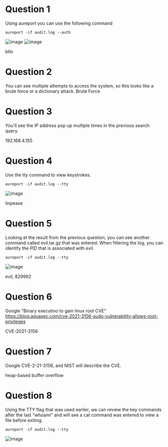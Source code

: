 # Question 1

Using aureport you can use the following command
```
aureport -if audit.log --auth 
```
![image](https://github.com/Shawn-Nichol/BlueTeam/assets/30714313/0ac0fc1f-745b-4abd-a112-09415360ad5c)
![image](https://github.com/Shawn-Nichol/BlueTeam/assets/30714313/f8a55a5f-4797-401d-947c-81a099e13753)

btlo
# Question 2
You can see multiple attempts to access the system, so this looks like a brute force or a dictionary attack.
Brute Force
# Question 3
You'll see the IP address pop up multiple times in the previous search query. 

192.168.4.155 

# Question 4
Use the tty command to view keystrokes. 

```
aureport -if audit.log --tty
```
![image](https://github.com/Shawn-Nichol/BlueTeam/assets/30714313/c7b7b3b3-f243-4080-86c6-62c824390765)


linpease

# Question 5
Looking at the result from the previous question, you can see another command called evil.tar.gz that was entered. When filtering the log, you can identify the PID that is associated with evil. 

```
aureport -if audit.log --tty
```
![image](https://github.com/Shawn-Nichol/BlueTeam/assets/30714313/d7fc2c29-e3e9-4a14-a4b9-ce5f21d03428)

evil, 829992

# Question 6

Google "Binary executino to gain linux root CVE"
https://blog.aquasec.com/cve-2021-3156-sudo-vulnerability-allows-root-privileges

CVE-2021-3156 

# Question 7
Google CVE-2-21-3156, and NIST will describe the CVE. 

heap-based buffer overflow

# Question 8
Using the TTY flag that was used earlier, we can review the key commands after the last "whoami" and will see a cat command was entered to view a file before exiting. 
```
aureport -if audit.log --tty
```

![image](https://github.com/Shawn-Nichol/BlueTeam/assets/30714313/62ac9d13-c36e-472a-a991-ce72ffe0a9cb)


